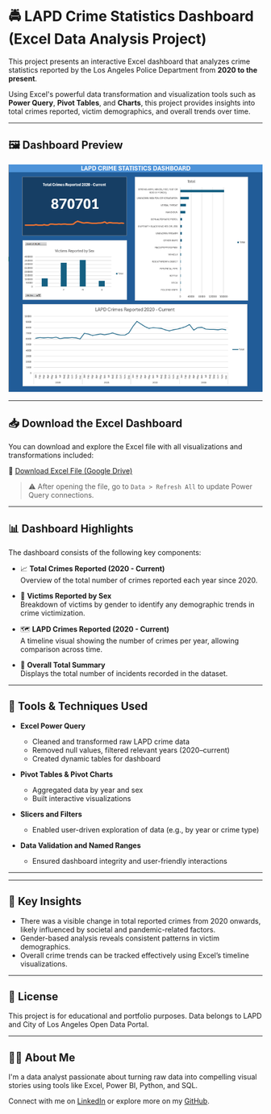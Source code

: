 # 🚔 LAPD Crime Statistics Dashboard (Excel Data Analysis Project)

This project presents an interactive Excel dashboard that analyzes crime statistics reported by the Los Angeles Police Department from **2020 to the present**.

Using Excel's powerful data transformation and visualization tools such as **Power Query**, **Pivot Tables**, and **Charts**, this project provides insights into total crimes reported, victim demographics, and overall trends over time.

---

## 🖼️ Dashboard Preview

![LAPD Dashboard Screenshot](./assets/Lapd-Crime-Statistics-Dashboard-Screenshot.png)

---

## 📥 Download the Excel Dashboard

You can download and explore the Excel file with all visualizations and transformations included:

🔗 [Download Excel File (Google Drive)](https://docs.google.com/spreadsheets/d/1w9C3QF535XZL80qZIaS2KCfUYKVGPz3V/edit?usp=sharing&ouid=104624069575803203894&rtpof=true&sd=true)

> ⚠️ After opening the file, go to `Data > Refresh All` to update Power Query connections.

---


## 📊 Dashboard Highlights

The dashboard consists of the following key components:

- 📈 **Total Crimes Reported (2020 - Current)**  
  Overview of the total number of crimes reported each year since 2020.

- 👥 **Victims Reported by Sex**  
  Breakdown of victims by gender to identify any demographic trends in crime victimization.

- 🗺️ **LAPD Crimes Reported (2020 - Current)**  
  A timeline visual showing the number of crimes per year, allowing comparison across time.

- 🔢 **Overall Total Summary**  
  Displays the total number of incidents recorded in the dataset.

---

## 🧰 Tools & Techniques Used

- **Excel Power Query**  
  - Cleaned and transformed raw LAPD crime data  
  - Removed null values, filtered relevant years (2020–current)  
  - Created dynamic tables for dashboard

- **Pivot Tables & Pivot Charts**  
  - Aggregated data by year and sex  
  - Built interactive visualizations

- **Slicers and Filters**  
  - Enabled user-driven exploration of data (e.g., by year or crime type)

- **Data Validation and Named Ranges**  
  - Ensured dashboard integrity and user-friendly interactions

---


---

## 📌 Key Insights

- There was a visible change in total reported crimes from 2020 onwards, likely influenced by societal and pandemic-related factors.
- Gender-based analysis reveals consistent patterns in victim demographics.
- Overall crime trends can be tracked effectively using Excel’s timeline visualizations.

---

## 📜 License

This project is for educational and portfolio purposes. Data belongs to LAPD and City of Los Angeles Open Data Portal.

---

## 🙋‍♂️ About Me

I'm a data analyst passionate about turning raw data into compelling visual stories using tools like Excel, Power BI, Python, and SQL.

Connect with me on [LinkedIn](https://www.linkedin.com/in/giray-sengonul-168420318/) or explore more on my [GitHub](https://github.com/giraysengonul).
